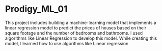 # Prodigy_ML_01
This project includes building a machine-learning model that implements a linear regression model to predict the prices of houses based on their square footage and the number of bedrooms and bathrooms. I used algorithms like Linear Regression to develop this model. While creating this model, I learned how to use algorithms like Linear regression.
